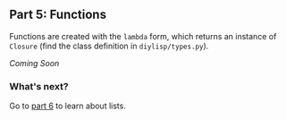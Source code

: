 ## Part 5: Functions

Functions are created with the `lambda` form, which returns an instance of `Closure` (find the class definition in `diylisp/types.py`).

*Coming Soon*

### What's next?

Go to [part 6](6.md) to learn about lists.

